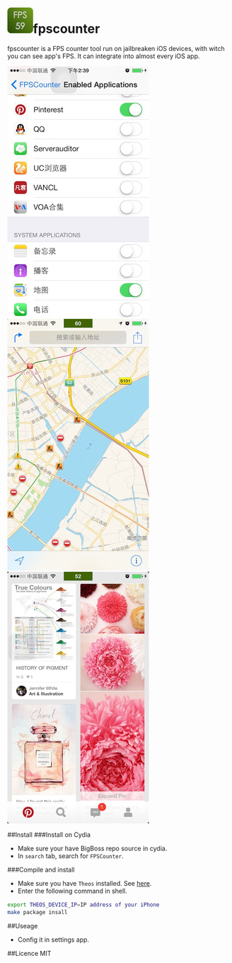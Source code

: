 # ![icon](https://github.com/agdsdl/fpscounter/blob/master/layout/Library/PreferenceLoader/Preferences/fpscounter@2x.png?raw=true)fpscounter


fpscounter is a FPS counter tool run on jailbreaken iOS devices, with witch you can see app's FPS. It can integrate into almost every iOS app.


![preview1](https://github.com/agdsdl/fpscounter/blob/master/images/preview1.jpg?raw=true)
![preview2](https://github.com/agdsdl/fpscounter/blob/master/images/preview2.jpg?raw=true)
![preview3](https://github.com/agdsdl/fpscounter/blob/master/images/preview3.jpg?raw=true)

##Install
###Install on Cydia
- Make sure your have BigBoss repo source in cydia.
- In `search` tab, search for `FPSCounter`.

###Compile and install
- Make sure you have `Theos` installed. See [here](http://blog.zhidong.info/blog/2016/02/04/write-a-tweak/).
- Enter the following command in shell.
```bash
export THEOS_DEVICE_IP=IP address of your iPhone
make package insall
```

##Useage
- Config it in settings app.

##Licence
MIT
